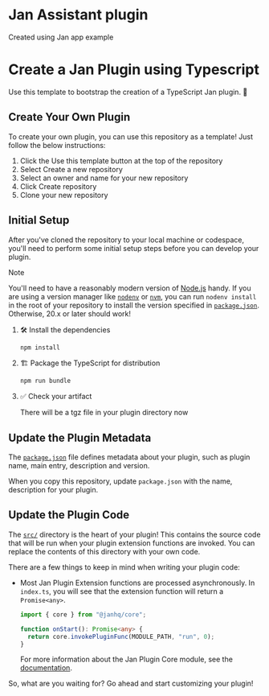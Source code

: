 # Jan Assistant plugin

Created using Jan app example

# Create a Jan Plugin using Typescript

Use this template to bootstrap the creation of a TypeScript Jan plugin. 🚀

## Create Your Own Plugin

To create your own plugin, you can use this repository as a template! Just follow the below instructions:

1. Click the Use this template button at the top of the repository
2. Select Create a new repository
3. Select an owner and name for your new repository
4. Click Create repository
5. Clone your new repository

## Initial Setup

After you've cloned the repository to your local machine or codespace, you'll need to perform some initial setup steps before you can develop your plugin.

> [!NOTE]
>
> You'll need to have a reasonably modern version of
> [Node.js](https://nodejs.org) handy. If you are using a version manager like
> [`nodenv`](https://github.com/nodenv/nodenv) or
> [`nvm`](https://github.com/nvm-sh/nvm), you can run `nodenv install` in the
> root of your repository to install the version specified in
> [`package.json`](./package.json). Otherwise, 20.x or later should work!

1. :hammer_and_wrench: Install the dependencies

   ```bash
   npm install
   ```

1. :building_construction: Package the TypeScript for distribution

   ```bash
   npm run bundle
   ```

1. :white_check_mark: Check your artifact

   There will be a tgz file in your plugin directory now

## Update the Plugin Metadata

The [`package.json`](package.json) file defines metadata about your plugin, such as
plugin name, main entry, description and version.

When you copy this repository, update `package.json` with the name, description for your plugin.

## Update the Plugin Code

The [`src/`](./src/) directory is the heart of your plugin! This contains the
source code that will be run when your plugin extension functions are invoked. You can replace the
contents of this directory with your own code.

There are a few things to keep in mind when writing your plugin code:

- Most Jan Plugin Extension functions are processed asynchronously.
  In `index.ts`, you will see that the extension function will return a `Promise<any>`.

  ```typescript
  import { core } from "@janhq/core";

  function onStart(): Promise<any> {
    return core.invokePluginFunc(MODULE_PATH, "run", 0);
  }
  ```

  For more information about the Jan Plugin Core module, see the
  [documentation](https://github.com/janhq/jan/blob/main/core/README.md).

So, what are you waiting for? Go ahead and start customizing your plugin!
